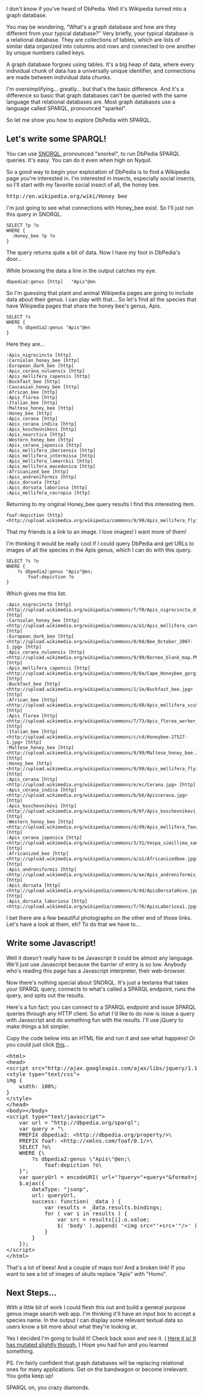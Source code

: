 I don't know if you've heard of DbPedia.
Well it's Wikipedia turned into a graph database.

You may be wondering, "What's a graph database and how are they different from your typical database?"
Very briefly, your typical database is a relational database.
They are collections of tables, which are lists of similar data organized into columns and rows and connected to one another by unique numbers called keys.

A graph database forgoes using tables.
It's a big heap of data, where every individual chunk of data has a universally unique identifier, and connections are made between individual data chunks.

I'm oversimplifying... greatly... but that's the basic difference.
And it's a difference so basic that graph databases can't be queried with the same language that relational databases are.
Most graph databases use a language called SPARQL, pronounced "sparkel".

So let me show you how to explore DbPedia with SPARQL.

## Let's write some SPARQL!

You can use <a href="http://dbpedia.org/snorql">SNORQL</a>, pronounced "snorkel", to run DbPedia SPARQL queries.
It's easy.
You can do it even when high on Nyquil.

So a good way to begin your exploration of DbPedia is to find a Wikipedia page you're interested in.
I'm interested in insects, especially social insects, so I'll start with my favorite social insect of all, the honey bee.

<pre>
http://en.wikipedia.org/wiki/Honey_bee
</pre>

I'm just going to see what connections with Honey_bee exist.
So I'll just run this query in SNORQL.

	SELECT ?p ?o 
	WHERE {
	  :Honey_bee ?p ?o
	}

The query returns quite a bit of data.
Now I have my foot in DbPedia's door...

While browsing the data a line in the output catches my eye.

	dbpedia2:genus [http]	"Apis"@en

So I'm guessing that plant and animal Wikipedia pages are going to include data about their genus.
I can play with that...
So let's find all the species that have Wikipedia pages that share the honey bee's genus, Apis.


	SELECT ?s
	WHERE {
		?s dbpedia2:genus "Apis"@en
	}

Here they are...

	:Apis_nigrocincta [http]
	:Carniolan_honey_bee [http]
	:European_dark_bee [http]
	:Apis_cerana_nuluensis [http]
	:Apis_mellifera_capensis [http]
	:Buckfast_bee [http]
	:Caucasian_honey_bee [http]
	:African_bee [http]
	:Apis_florea [http]
	:Italian_bee [http]
	:Maltese_honey_bee [http]
	:Honey_bee [http]
	:Apis_cerana [http]
	:Apis_cerana_indica [http]
	:Apis_koschevnikovi [http]
	:Apis_nearctica [http]
	:Western_honey_bee [http]
	:Apis_cerana_japonica [http]
	:Apis_mellifera_iberiensis [http]
	:Apis_mellifera_intermissa [http]
	:Apis_mellifera_lamarckii [http]
	:Apis_mellifera_macedonica [http]
	:Africanized_bee [http]
	:Apis_andreniformis [http]
	:Apis_dorsata [http]
	:Apis_dorsata_laboriosa [http]
	:Apis_mellifera_cecropia [http]

Returning to my original Honey_bee query results I find this interesting item.

	foaf:depiction [http]	<http://upload.wikimedia.org/wikipedia/commons/9/99/Apis_mellifera_flying.jpg>

That my friends is a link to an image.
I love images!
I want more of them!

I'm thinking it would be really cool if I could query DbPedia and get URLs to images of all the species in the Apis genus, which I can do with this query.

	SELECT ?s ?o
	WHERE {
		?s dbpedia2:genus "Apis"@en;
			foaf:depiction ?o
	}

Which gives me this list.

	:Apis_nigrocincta [http]	<http://upload.wikimedia.org/wikipedia/commons/f/f0/Apis_nigrocincta_distribution_map.svg> [http]
	:Carniolan_honey_bee [http]	<http://upload.wikimedia.org/wikipedia/commons/a/a1/Apis_mellifera_carnica_worker_hive_entrance_3.jpg> [http]
	:European_dark_bee [http]	<http://upload.wikimedia.org/wikipedia/commons/0/0d/Bee_October_2007-1.jpg> [http]
	:Apis_cerana_nuluensis [http]	<http://upload.wikimedia.org/wikipedia/commons/9/99/Borneo_blank_map.PNG> [http]
	:Apis_mellifera_capensis [http]	<http://upload.wikimedia.org/wikipedia/commons/0/0a/Cape_Honeybee_gorging.jpg> [http]
	:Buckfast_bee [http]	<http://upload.wikimedia.org/wikipedia/commons/1/1e/Buckfast_bee.jpg> [http]
	:African_bee [http]	<http://upload.wikimedia.org/wikipedia/commons/d/d0/Apis_mellifera_scutellata.jpg> [http]
	:Apis_florea [http]	<http://upload.wikimedia.org/wikipedia/commons/7/73/Apis_florea_worker_1.jpg> [http]
	:Italian_bee [http]	<http://upload.wikimedia.org/wikipedia/commons/c/cd/Honeybee-27527-1.jpg> [http]
	:Maltese_honey_bee [http]	<http://upload.wikimedia.org/wikipedia/commons/9/99/Maltese_honey_bee.JPG> [http]
	:Honey_bee [http]	<http://upload.wikimedia.org/wikipedia/commons/9/99/Apis_mellifera_flying.jpg> [http]
	:Apis_cerana [http]	<http://upload.wikimedia.org/wikipedia/commons/e/ec/Cerana.jpg> [http]
	:Apis_cerana_indica [http]	<http://upload.wikimedia.org/wikipedia/commons/b/b6/Apiscerana.jpg> [http]
	:Apis_koschevnikovi [http]	<http://upload.wikimedia.org/wikipedia/commons/0/0f/Apis_koschevnikovi_distribution_map.svg> [http]
	:Western_honey_bee [http]	<http://upload.wikimedia.org/wikipedia/commons/d/d9/Apis_mellifera_Tanzania.jpg> [http]
	:Apis_cerana_japonica [http]	<http://upload.wikimedia.org/wikipedia/commons/3/31/Vespa_simillima_xanthoptera01.jpg> [http]
	:Africanized_bee [http]	<http://upload.wikimedia.org/wikipedia/commons/a/a1/Africanizedbee.jpg> [http]
	:Apis_andreniformis [http]	<http://upload.wikimedia.org/wikipedia/commons/a/ae/Apis_andreniformis_distribution_map.svg> [http]
	:Apis_dorsata [http]	<http://upload.wikimedia.org/wikipedia/commons/4/4d/ApisDorsataHive.jpg> [http]
	:Apis_dorsata_laboriosa [http]	<http://upload.wikimedia.org/wikipedia/commons/7/76/ApisLaboriosa1.jpg>

I bet there are a few beautiful photographs on the other end of those links.  Let's have a look at them, eh?  To do that we have to...

## Write some Javascript!

Well it doesn't really have to be Javascript it could be almost any language.
We'll just use Javascript because the barrier of entry is so low.
Anybody who's reading this page has a Javascript interpreter, their web-browser.

Now there's nothing special about SNORQL.
It's just a textarea that takes your SPARQL query, connects to what's called a SPARQL endpoint, runs the query, and spits out the results.

Here's a fun fact:  you can connect to a SPARQL endpoint and issue SPARQL queries through any HTTP client.
So what I'd like to do now is issue a query with Javascript and do something fun with the results.
I'll use jQuery to make things a bit simpler.

Copy the code below into an HTML file and run it and see what happens!
Or you could just click <a href="example.html">this</a>...

<pre class="javascript">
&lt;html&gt;
&lt;head&gt;
&lt;script src=&quot;http://ajax.googleapis.com/ajax/libs/jquery/1.11.0/jquery.min.js&quot;&gt;&lt;/script&gt;
&lt;style type=&quot;text/css&quot;&gt;
img { 
	width: 100%;
}
&lt;/style&gt;
&lt;/head&gt;
&lt;body&gt;&lt;/body&gt;
&lt;script type=&quot;text/javascript&quot;&gt;
	var url = &quot;http://dbpedia.org/sparql&quot;;
	var query = &quot;\
	PREFIX dbpedia2: &lt;http://dbpedia.org/property/&gt;\
	PREFIX foaf: &lt;http://xmlns.com/foaf/0.1/&gt;\
	SELECT ?o\
	WHERE {\
		?s dbpedia2:genus \&quot;Apis\&quot;@en;\
			foaf:depiction ?o\
	}&quot;;
	var queryUrl = encodeURI( url+&quot;?query=&quot;+query+&quot;&amp;format=json&quot; );
	$.ajax({
		dataType: &quot;jsonp&quot;,  
		url: queryUrl,
		success: function( _data ) {
			var results = _data.results.bindings;
			for ( var i in results ) {
				var src = results[i].o.value;
				$( &#x27;body&#x27; ).append( &#x27;&lt;img src=&quot;&#x27;+src+&#x27;&quot;/&gt;&#x27; );
			}
		}
	});
&lt;/script&gt;
&lt;/html&gt;
</pre>

That's a lot of bees! And a couple of maps too! And a broken link!
If you want to see a lot of images of skulls replace "Apis" with "Homo".

## Next Steps...
With a little bit of work I could flesh this out and build a general purpose genus image search web app.
I'm thinking it'll have an input box to accept a species name.
In the output I can display some relevant textual data so users know a bit more about what they're looking at.

Yes I decided I'm going to build it!
Check back soon and see it.
( <a href="../../code/specierch">Here it is!  It has mutated slightly though.</a> )
Hope you had fun and you learned something.

PS. I'm fairly confident that graph databases will be replacing relational ones for many applications.
Get on the bandwagon or become irrelevant.
You gotta keep up!

SPARQL on, you crazy diamonds.
